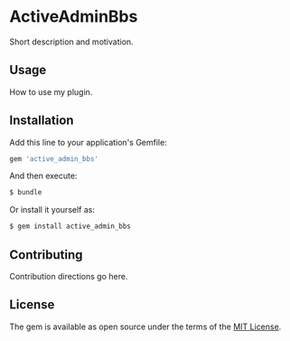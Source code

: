 # ActiveAdminBbs
Short description and motivation.

## Usage
How to use my plugin.

## Installation
Add this line to your application's Gemfile:

```ruby
gem 'active_admin_bbs'
```

And then execute:
```bash
$ bundle
```

Or install it yourself as:
```bash
$ gem install active_admin_bbs
```

## Contributing
Contribution directions go here.

## License
The gem is available as open source under the terms of the [MIT License](http://opensource.org/licenses/MIT).
